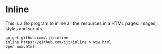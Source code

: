 # Inline

This is a Go program to inline all the resources in a HTML pages: images,
styles and scripts.

```
go get github.com/ijt/inline
inline https://github.com/ijt/inline > wow.html
open wow.html
```

